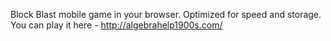 Block Blast mobile game in your browser. Optimized for speed and storage. You can play it here - http://algebrahelp1900s.com/
